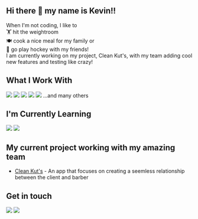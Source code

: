 ## Hi there 👋 my name is Kevin!!

When I'm not coding, I like to\
🏋 hit the weightroom\
🍽 cook a nice meal for my family or \
🏒 go play hockey with my friends!\
I am currently working on my project, Clean Kut's, with my team adding cool new features and testing like crazy!


## What I Work With
<img src="https://img.shields.io/badge/Ruby on rails-CC0000?style=for-the-badge&logo=rubyonrails&logoColor=white"> <img src="https://img.shields.io/badge/JavaScript-F7DF1E?style=for-the-badge&logo=javascript&logoColor=black"> <img src="https://img.shields.io/badge/HTML5-E34F26?style=for-the-badge&logo=html5&logoColor=white"> <img src="https://img.shields.io/badge/CSS3-1572B6?style=for-the-badge&logo=css3&logoColor=white"> <img src="https://img.shields.io/badge/PostgreSQL-316192?style=for-the-badge&logo=postgresql&logoColor=white">
...and many others

## I'm Currently Learning ##
<img src="https://img.shields.io/badge/React-20232A?style=for-the-badge&logo=react&logoColor=61DAFB"> <img src="https://img.shields.io/badge/Redux-593D88?style=for-the-badge&logo=redux&logoColor=white"> 

## My current project working with my amazing team
* <a href="https://github.com/KevinH1227/Clean_Kuts">Clean Kut's</a> - An app that focuses on creating a seemless relationship between the client and barber

<!-- ![Kevin's GitHub stats](https://github-readme-stats.vercel.app/api?username=KevinH1227&show_icons=true&theme=dark) -->

## Get in touch

<a href="mailto:khookumchand@gmail.com"><img src="https://img.shields.io/badge/Gmail-D14836?style=for-the-badge&logo=gmail&logoColor=white"></a>
<a href="https://www.linkedin.com/in/kevin-hookumchand/"> <img src="https://img.shields.io/badge/LinkedIn-0077B5?style=for-the-badge&logo=linkedin&logoColor=white"></a>
<!-- <a href="https://www.kevin-hookumchand.dev"><img src="https://img.shields.io/badge/portfolio-0A0A0A?style=for-the-badge&logo=dev.to&logoColor=white"></a>  -->
